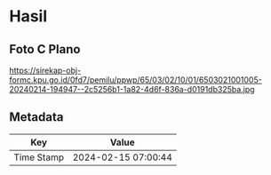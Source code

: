 # Hasil

## Foto C Plano

https://sirekap-obj-formc.kpu.go.id/0fd7/pemilu/ppwp/65/03/02/10/01/6503021001005-20240214-194947--2c5256b1-1a82-4d6f-836a-d0191db325ba.jpg


## Metadata

| Key        | Value               |
| ---------- | ------------------- |
| Time Stamp | 2024-02-15 07:00:44 |



